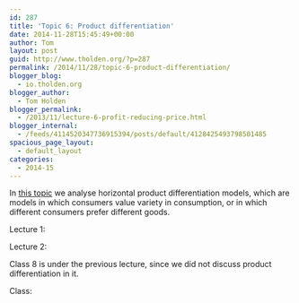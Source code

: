 ```yaml
---
id: 287
title: 'Topic 6: Product differentiation'
date: 2014-11-28T15:45:49+00:00
author: Tom
layout: post
guid: http://www.tholden.org/?p=287
permalink: /2014/11/28/topic-6-product-differentiation/
blogger_blog:
  - io.tholden.org
blogger_author:
  - Tom Holden
blogger_permalink:
  - /2013/11/lecture-6-profit-reducing-price.html
blogger_internal:
  - /feeds/4114520347736915394/posts/default/4128425493798501485
spacious_page_layout:
  - default_layout
categories:
  - 2014-15
---
```

In [this topic](http://www.tholden.org/wp-content/uploads/2014/12/IO-2014-topic-6.pdf) we analyse horizontal product differentiation models, which are models in which consumers value variety in consumption, or in which different consumers prefer different goods.

<div class="PDFcontainer">
  <div class="PDFelement">
  </div>
</div>

Lecture 1:



Lecture 2:



Class 8 is under the previous lecture, since we did not discuss product differentiation in it.

Class:
